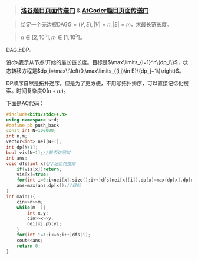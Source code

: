>### [洛谷题目页面传送门](https://www.luogu.com.cn/problem/AT4528) & [AtCoder题目页面传送门](https://atcoder.jp/contests/dp/tasks/dp_g)

>给定一个无边权DAG$G=(V,E),|V|=n,|E|=m$，求最长链长度。

>$n\in\left[2,10^5\right],m\in\left[1,10^5\right]$。

DAG上DP。

设$dp_i$表示从节点$i$开始的最长链长度。目标是$\max\limits_{i=1}^n\{dp_i\}$，状态转移方程是$dp_i=\max\!\left(0,\max\limits_{(i,j)\in E}\{dp_j+1\}\right)$。

DP顺序自然是拓扑逆序。但是为了更方便，不用写拓扑排序，可以直接记忆化搜索。时间复杂度$\mathrm O(n+m)$。

下面是AC代码：
```cpp
#include<bits/stdc++.h>
using namespace std;
#define pb push_back
const int N=100000;
int n,m;
vector<int> nei[N+1];
int dp[N+1];
bool vis[N+1];//是否访问过 
int ans;
void dfs(int x){//记忆花搜索 
	if(vis[x])return;
	vis[x]=true; 
	for(int i=0;i<nei[x].size();i++)dfs(nei[x][i]),dp[x]=max(dp[x],dp[nei[x][i]]+1);//转移 
	ans=max(ans,dp[x]);//目标 
}
int main(){
	cin>>n>>m;
	while(m--){
		int x,y;
		cin>>x>>y;
		nei[x].pb(y);
	}
	for(int i=1;i<=n;i++)dfs(i);
	cout<<ans;
	return 0;
}
```